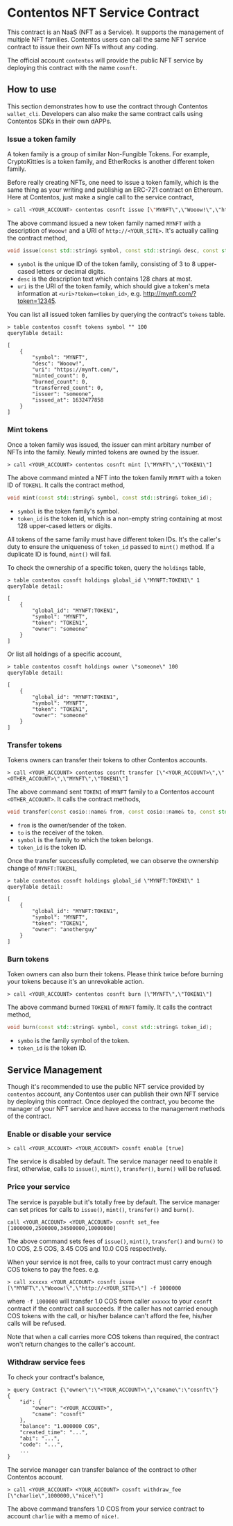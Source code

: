 # Contentos NFT Service Contract

This contract is an NaaS (NFT as a Service). It supports the management of multiple NFT families. Contentos users can call the same NFT service contract to issue their own NFTs without any coding.

The official account `contentos` will provide the public NFT service by deploying this contract with the name `cosnft`.

## How to use

This section demonstrates how to use the contract through Contentos `wallet_cli`. Developers can also make the same contract calls using Contentos SDKs in their own dAPPs.

### Issue a token family

A token family is a group of similar Non-Fungible Tokens. For example, CryptoKitties is a token family, and EtherRocks is another different token family. 

Before really creating NFTs, one need to issue a token family, which is the same thing as your writing and publishig an ERC-721 contract on Ethereum. Here at Contentos, just make a single call to the service contract,

```bash
> call <YOUR_ACCOUNT> contentos cosnft issue [\"MYNFT\",\"Wooow!\",\"http://<YOUR_SITE>\"]
```

The above command issued a new token family named `MYNFT` with a description of `Wooow!` and a URI of `http://<YOUR_SITE>`. It's actually calling the contract method,

```C++
void issue(const std::string& symbol, const std::string& desc, const std::string& uri);
```

- `symbol` is the unique ID of the token family, consisting of 3 to 8 upper-cased letters or decimal digits.
- `desc` is the description text which contains 128 chars at most.
- `uri` is the URI of the token family, which should give a token's meta information at `<uri>?token=<token_id>`, e.g. http://mynft.com/?token=12345.

You can list all issued token families by querying the contract's `tokens` table.

```
> table contentos cosnft tokens symbol "" 100
queryTable detail: 

[
    {
        "symbol": "MYNFT",
        "desc": "Wooow!",
        "uri": "https://mynft.com/",
        "minted_count": 0,
        "burned_count": 0,
        "transferred_count": 0,
        "issuer": "someone",
        "issued_at": 1632477858
    }
]
```

### Mint tokens

Once a token family was issued, the issuer can mint arbitary number of NFTs into the family. Newly minted tokens are owned by the issuer.

```
> call <YOUR_ACCOUNT> contentos cosnft mint [\"MYNFT\",\"TOKEN1\"]
```

The above command minted a NFT into the token family `MYNFT` with a token ID of `TOKEN1`. It calls the contract method,

```C++
void mint(const std::string& symbol, const std::string& token_id);
```

- `symbol` is the token family's symbol.
- `token_id` is the token id, which is a non-empty string containing at most 128 upper-cased letters or digits.

All tokens of the same family must have different token IDs. It's the caller's duty to ensure the uniqueness of `token_id` passed to `mint()` method. If a duplicate ID is found, `mint()` will fail.

To check the ownership of a specific token, query the `holdings` table,

```
> table contentos cosnft holdings global_id \"MYNFT:TOKEN1\" 1
queryTable detail: 

[
    {
        "global_id": "MYNFT:TOKEN1",
        "symbol": "MYNFT",
        "token": "TOKEN1",
        "owner": "someone"
    }
]
```

Or list all holdings of a specific account,

```
> table contentos cosnft holdings owner \"someone\" 100
queryTable detail: 

[
    {
        "global_id": "MYNFT:TOKEN1",
        "symbol": "MYNFT",
        "token": "TOKEN1",
        "owner": "someone"
    }
]
```

### Transfer tokens

Tokens owners can transfer their tokens to other Contentos accounts.

```
> call <YOUR_ACCOUNT> contentos cosnft transfer [\"<YOUR_ACCOUNT>\",\"<OTHER_ACCOUNT>\",\"MYNFT\",\"TOKEN1\"]
```

The above command sent `TOKEN1` of `MYNFT` family to a Contentos account `<OTHER_ACCOUNT>`. It calls the contract methods,

```C++
void transfer(const cosio::name& from, const cosio::name& to, const std::string& symbol, const std::string& token_id);
```

- `from` is the owner/sender of the token.
- `to` is the receiver of the token.
- `symbol` is the family to which the token belongs.
- `token_id` is the token ID.

Once the transfer successfully completed, we can observe the ownership change of `MYNFT:TOKEN1`,

```
> table contentos cosnft holdings global_id \"MYNFT:TOKEN1\" 1
queryTable detail: 

[
    {
        "global_id": "MYNFT:TOKEN1",
        "symbol": "MYNFT",
        "token": "TOKEN1",
        "owner": "anotherguy"
    }
]
```

### Burn tokens

Token owners can also burn their tokens. Please think twice before burning your tokens because it's an unrevokable action.

```
> call <YOUR_ACCOUNT> contentos cosnft burn [\"MYNFT\",\"TOKEN1\"] 
```

The above command burned `TOKEN1` of `MYNFT` family. It calls the contract method,

```C++
void burn(const std::string& symbol, const std::string& token_id);
```

- `symbo` is the family symbol of the token.
- `token_id` is the token ID.


## Service Management

Though it's recommended to use the public NFT service provided by `contentos` account, any Contentos user can publish their own NFT service by deploying this contract. Once deployed the contract, you become the manager of your NFT service and have access to the management methods of the contract.

### Enable or disable your service

```
> call <YOUR_ACCOUNT> <YOUR_ACCOUNT> cosnft enable [true]
```

The service is disabled by default. The service manager need to enable it first, otherwise, calls to `issue()`, `mint()`, `transfer()`, `burn()` will be refused.

### Price your service

The service is payable but it's totally free by default. The service manager can set prices for calls to `issue()`, `mint()`, `transfer()` and `burn()`. 

```
call <YOUR_ACCOUNT> <YOUR_ACCOUNT> cosnft set_fee [1000000,2500000,34500000,10000000]
```

The above command sets fees of `issue()`, `mint()`, `transfer()` and `burn()` to 1.0 COS, 2.5 COS, 3.45 COS and 10.0 COS respectively.

When your service is not free, calls to your contract must carry enough COS tokens to pay the fees. e.g. 

```
> call xxxxxx <YOUR_ACCOUNT> cosnft issue [\"MYNFT\",\"Wooow!\",\"http://<YOUR_SITE>\"] -f 1000000
```

where `-f 1000000` will transfer 1.0 COS from caller `xxxxxx` to your `cosnft` contract if the contract call succeeds. If the caller has not carried enough COS tokens with the call, or his/her balance can't afford the fee, his/her calls will be refused.

Note that when a call carries more COS tokens than required, the contract won't return changes to the caller's account.

### Withdraw service fees

To check your contract's balance,

```
> query Contract {\"owner\":\"<YOUR_ACCOUNT>\",\"cname\":\"cosnft\"}
{
    "id": {
        "owner": "<YOUR_ACCOUNT>",
        "cname": "cosnft"
    },
    "balance": "1.000000 COS",
    "created_time": "...",
    "abi": "...",
    "code": "...",
    ...
}
```

The service manager can transfer balance of the contract to other Contentos account.

```
> call <YOUR_ACCOUNT> <YOUR_ACCOUNT> cosnft withdraw_fee [\"charlie\",1000000,\"nice!\"]
```

The above command transfers 1.0 COS from your service contract to account `charlie` with a memo of `nice!`.


